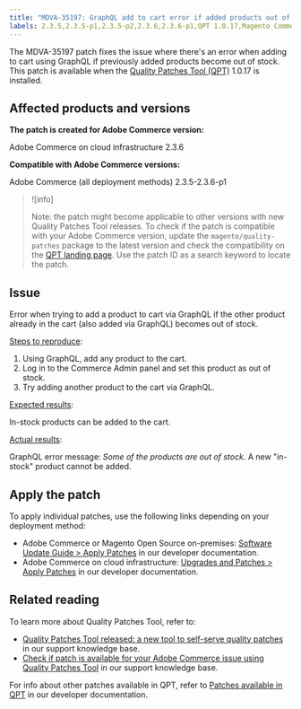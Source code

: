 ```yaml
---
title: "MDVA-35197: GraphQL add to cart error if added products out of stock"
labels: 2.3.5,2.3.5-p1,2.3.5-p2,2.3.6,2.3.6-p1,QPT 1.0.17,Magento Commerce,Magento Commerce Cloud,Quality Patches Tool,support tools,Adobe Commerce,cloud infrastructure,on-premises
---
```


The MDVA-35197 patch fixes the issue where there's an error when adding to cart using GraphQL if previously added products become out of stock. This patch is available when the [Quality Patches Tool (QPT)](https://support.magento.com/hc/en-us/articles/360047139492) 1.0.17 is installed.

## Affected products and versions

**The patch is created for Adobe Commerce version:**

Adobe Commerce on cloud infrastructure 2.3.6

**Compatible with Adobe Commerce versions:**

Adobe Commerce (all deployment methods) 2.3.5-2.3.6-p1

>![info]
>
>Note: the patch might become applicable to other versions with new Quality Patches Tool releases. To check if the patch is compatible with your Adobe Commerce version, update the `magento/quality-patches` package to the latest version and check the compatibility on the [QPT landing page](https://devdocs.magento.com/quality-patches/tool.html#patch-grid). Use the patch ID as a search keyword to locate the patch.

## Issue

Error when trying to add a product to cart via GraphQL if the other product already in the cart (also added via GraphQL) becomes out of stock.

<ins>Steps to reproduce</ins>:

1. Using GraphQL, add any product to the cart.
1. Log in to the Commerce Admin panel and set this product as out of stock.
1. Try adding another product to the cart via GraphQL.

<ins>Expected results</ins>:

In-stock products can be added to the cart.

<ins>Actual results</ins>:

GraphQL error message: *Some of the products are out of stock*. A new "in-stock" product cannot be added.

## Apply the patch

To apply individual patches, use the following links depending on your deployment method:

* Adobe Commerce or Magento Open Source on-premises: [Software Update Guide > Apply Patches](https://devdocs.magento.com/guides/v2.4/comp-mgr/patching/mqp.html) in our developer documentation.
* Adobe Commerce on cloud infrastructure: [Upgrades and Patches > Apply Patches](https://devdocs.magento.com/cloud/project/project-patch.html) in our developer documentation.

## Related reading

To learn more about Quality Patches Tool, refer to:

* [Quality Patches Tool released: a new tool to self-serve quality patches](https://support.magento.com/hc/en-us/articles/360047139492) in our support knowledge base.
* [Check if patch is available for your Adobe Commerce issue using Quality Patches Tool](https://support.magento.com/hc/en-us/articles/360047125252) in our support knowledge base.

For info about other patches available in QPT, refer to [Patches available in QPT](https://devdocs.magento.com/quality-patches/tool.html#patch-grid) in our developer documentation.
